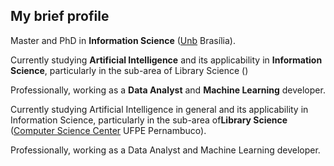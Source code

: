 ## My brief profile

Master and PhD in **Information Science** ([Unb](https://www.unb.br/) Brasília).

Currently studying **Artificial Intelligence** and its applicability in **Information Science**, particularly in the sub-area of ​​Library Science ()

Professionally, working as a **Data Analyst** and **Machine Learning** developer.

Currently studying Artificial Intelligence in general and its applicability in Information Science, particularly in the sub-area of ​​**Library Science** ([Computer Science Center](https://portal.cin.ufpe.br/) UFPE Pernambuco).

Professionally, working as a Data Analyst and Machine Learning developer.


